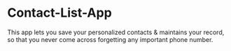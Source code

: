 # Contact-List-App
This app lets you save your personalized contacts &amp; maintains your record, so that you never come across forgetting any important phone number.
